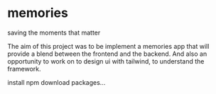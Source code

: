 # memories
saving the moments that matter

The aim of this project was to be implement a memories app that will provide a blend between the frontend and the backend. And also an opportunity to work on to design ui with tailwind, to understand the framework.

install npm 
download packages...
